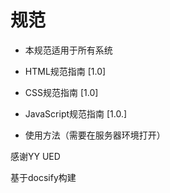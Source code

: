 # 规范

* 本规范适用于所有系统


* HTML规范指南 [1.0]
* CSS规范指南 [1.0]
* JavaScript规范指南 [1.0.]


* 使用方法（需要在服务器环境打开）

感谢YY UED


基于docsify构建
